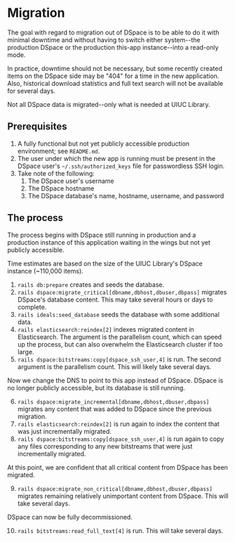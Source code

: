 # Migration

The goal with regard to migration out of DSpace is to be able to do it with
minimal downtime and without having to switch either system--the production
DSpace or the production this-app instance--into a read-only mode.

In practice, downtime should not be necessary, but some recently created items
on the DSpace side may be "404" for a time in the new application. Also,
historical download statistics and full text search will not be available for
several days.

Not all DSpace data is migrated--only what is needed at UIUC Library.

## Prerequisites

1. A fully functional but not yet publicly accessible production environment;
   see `README.md`.
2. The user under which the new app is running must be present in the DSpace
   user's `~/.ssh/authorized_keys` file for passwordless SSH login.
3. Take note of the following:
    1. The DSpace user's username
    2. The DSpace hostname
    3. The DSpace database's name, hostname, username, and password

## The process

The process begins with DSpace still running in production and a production
instance of this application waiting in the wings but not yet publicly
accessible.

Time estimates are based on the size of the UIUC Library's DSpace instance
(~110,000 items).

1. `rails db:prepare` creates and seeds the database.
2. `rails dspace:migrate_critical[dbname,dbhost,dbuser,dbpass]` migrates
   DSpace's database content. This may take several hours or days to complete.
3. `rails ideals:seed_database` seeds the database with some additional data.
4. `rails elasticsearch:reindex[2]` indexes migrated content in Elasticsearch.
   The argument is the parallelism count, which can speed up the process, but
   can also overwhelm the Elasticsearch cluster if too large.
5. `rails dspace:bitstreams:copy[dspace_ssh_user,4]` is run. The second
   argument is the parallelism count. This will likely take several days.

Now we change the DNS to point to this app instead of DSpace. DSpace is no
longer publicly accessible, but its database is still running.

6. `rails dspace:migrate_incremental[dbname,dbhost,dbuser,dbpass]` migrates any
   content that was added to DSpace since the previous migration.
7. `rails elasticsearch:reindex[2]` is run again to index the content that was
   just incrementally migrated.
8. `rails dspace:bitstreams:copy[dspace_ssh_user,4]` is run again to copy any
   files corresponding to any new bitstreams that were just incrementally
   migrated.

At this point, we are confident that all critical content from DSpace has been
migrated.

9. `rails dspace:migrate_non_critical[dbname,dbhost,dbuser,dbpass]` migrates 
   remaining relatively unimportant content from DSpace. This will take several
   days.

DSpace can now be fully decommissioned.

10. `rails bitstreams:read_full_text[4]` is run. This will take several days.
